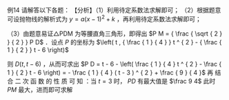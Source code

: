 例14 请解答以下各题： 【分析】（1）利用待定系数法求解即可；
（2）根据题意可设抛物线的解析式为 $y = a ( x - 1 ) ^ { 2 } + k$ ，再利用待定系数法求解即可；

（3）由题意易证△PDM 为等腰直角三角形，即得出 $P M = { \frac { \sqrt { 2 } } { 2 } } P D$ ．设点 $P$ 的坐标为 $\left( t , { \frac { 1 } { 4 } } t ^ { 2 } - { \frac { 1 } { 2 } } t - 6 \right)$

则 $D \big ( t , t - 6 \big )$ ，从而可求出 $P D = t - 6 - \left( \frac { 1 } { 4 } t ^ { 2 } - \frac { 1 } { 2 } t - 6 \right) = - \frac { 1 } { 4 } ( t - 3 ) ^ { 2 } + \frac { 9 } { 4 }$ 再 结 合 二 次 函 数 的 性 质 可 知 ：当 $t = 3$ 时， $P D$ 有最大值是 $\frac 9 4$ 此时 $P M$ 最大，进而即可求解
